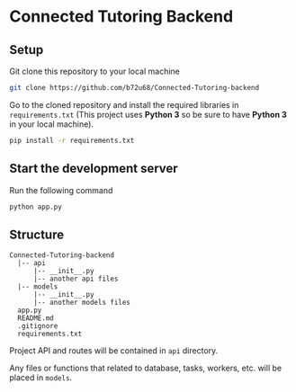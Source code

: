 # Connected Tutoring Backend

## Setup

Git clone this repository to your local machine

```bash
git clone https://github.com/b72u68/Connected-Tutoring-backend
```

Go to the cloned repository and install the required libraries in `requirements.txt`
(This project uses __Python 3__ so be sure to have __Python 3__ in your local machine).

```bash
pip install -r requirements.txt
```

## Start the development server

Run the following command

```bash
python app.py
```

## Structure

```
Connected-Tutoring-backend
  |-- api
      |-- __init__.py
      |-- another api files
  |-- models
      |-- __init__.py
      |-- another models files
  app.py
  README.md
  .gitignore
  requirements.txt
```
  
Project API and routes will be contained in `api` directory. 

Any files or functions that related to database, tasks, workers, etc. will be placed in `models`.
